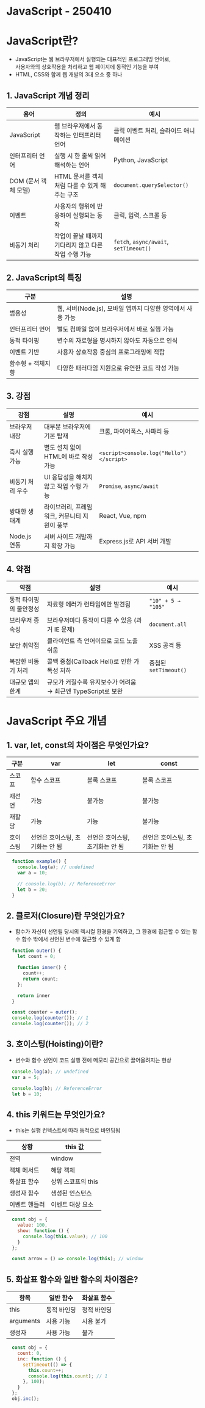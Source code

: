 # JavaScript - 250410

# JavaScript란?
- JavaScript는 웹 브라우저에서 실행되는 대표적인 프로그래밍 언어로,  
  사용자와의 상호작용을 처리하고 웹 페이지에 동적인 기능을 부여  
- HTML, CSS와 함께 웹 개발의 3대 요소 중 하나  

## 1. JavaScript 개념 정리

| 용어 | 정의 | 예시 |
|------|------|------|
| JavaScript | 웹 브라우저에서 동작하는 인터프리터 언어 | 클릭 이벤트 처리, 슬라이드 애니메이션 |
| 인터프리터 언어 | 실행 시 한 줄씩 읽어 해석하는 언어 | Python, JavaScript |
| DOM (문서 객체 모델) | HTML 문서를 객체처럼 다룰 수 있게 해주는 구조 | `document.querySelector()` |
| 이벤트 | 사용자의 행위에 반응하여 실행되는 동작 | 클릭, 입력, 스크롤 등 |
| 비동기 처리 | 작업이 끝날 때까지 기다리지 않고 다른 작업 수행 가능 | `fetch`, `async/await`, `setTimeout()` |

## 2. JavaScript의 특징

| 구분 | 설명 |
|------|------|
| 범용성 | 웹, 서버(Node.js), 모바일 앱까지 다양한 영역에서 사용 가능 |
| 인터프리터 언어 | 별도 컴파일 없이 브라우저에서 바로 실행 가능 |
| 동적 타이핑 | 변수의 자료형을 명시하지 않아도 자동으로 인식 |
| 이벤트 기반 | 사용자 상호작용 중심의 프로그래밍에 적합 |
| 함수형 + 객체지향 | 다양한 패러다임 지원으로 유연한 코드 작성 가능 |

## 3. 강점

| 강점 | 설명 | 예시 |
|------|------|------|
| 브라우저 내장 | 대부분 브라우저에 기본 탑재 | 크롬, 파이어폭스, 사파리 등 |
| 즉시 실행 가능 | 별도 설치 없이 HTML에 바로 작성 가능 | `<script>console.log("Hello")</script>` |
| 비동기 처리 우수 | UI 응답성을 해치지 않고 작업 수행 가능 | `Promise`, `async/await` |
| 방대한 생태계 | 라이브러리, 프레임워크, 커뮤니티 지원이 풍부 | React, Vue, npm |
| Node.js 연동 | 서버 사이드 개발까지 확장 가능 | Express.js로 API 서버 개발 |

## 4. 약점

| 약점 | 설명 | 예시 |
|------|------|------|
| 동적 타이핑의 불안정성 | 자료형 에러가 런타임에만 발견됨 | `"10" + 5 → "105"` |
| 브라우저 종속성 | 브라우저마다 동작이 다를 수 있음 (과거 IE 문제) | `document.all` |
| 보안 취약점 | 클라이언트 측 언어이므로 코드 노출 쉬움 | XSS 공격 등 |
| 복잡한 비동기 처리 | 콜백 중첩(Callback Hell)로 인한 가독성 저하 | 중첩된 `setTimeout()` |
| 대규모 앱의 한계 | 규모가 커질수록 유지보수가 어려움 → 최근엔 TypeScript로 보완 |







# JavaScript 주요 개념

## 1. var, let, const의 차이점은 무엇인가요?

| 구분 | var | let | const |
|------|-----|-----|-------|
| 스코프 | 함수 스코프 | 블록 스코프 | 블록 스코프 |
| 재선언 | 가능 | 불가능 | 불가능 |
| 재할당 | 가능 | 가능 | 불가능 |
| 호이스팅 | 선언은 호이스팅, 초기화는 안 됨 | 선언은 호이스팅, 초기화는 안 됨 | 선언은 호이스팅, 초기화는 안 됨 |

```javascript
  function example() {
    console.log(a); // undefined
    var a = 10;

    // console.log(b); // ReferenceError
    let b = 20;
  }
```

## 2. 클로저(Closure)란 무엇인가요?

- 함수가 자신이 선언될 당시의 렉시컬 환경을 기억하고, 그 환경에 접근할 수 있는 함수
함수 밖에서 선언된 변수에 접근할 수 있게 함

```javascript
  function outer() {
    let count = 0;

    function inner() {
      count++;
      return count;
    };

    return inner
  }

  const counter = outer();
  console.log(counter()); // 1
  console.log(counter()); // 2
```

## 3. 호이스팅(Hoisting)이란?
- 변수와 함수 선언이 코드 실행 전에 메모리 공간으로 끌어올려지는 현상

```javascript
  console.log(a); // undefined
  var a = 5;

  console.log(b); // ReferenceError
  let b = 10;
```

## 4. this 키워드는 무엇인가요?
- this는 실행 컨텍스트에 따라 동적으로 바인딩됨

|상황|this 값|
|---|---|
|전역|window|
|객체 메서드|해당 객체|
|화살표 함수|상위 스코프의 this|
|생성자 함수|생성된 인스턴스|
|이벤트 핸들러|이벤트 대상 요소|

```javascript
  const obj = {
    value: 100,
    show: function () {
      console.log(this.value); // 100
    }
  };

  const arrow = () => console.log(this); // window
```

## 5. 화살표 함수와 일반 함수의 차이점은?

|항목|일반 함수|화살표 함수|
|---|---|---|
|this|동적 바인딩|정적 바인딩|
|arguments|사용 가능|사용 불가|
|생성자|사용 가능|불가|

```javascript
  const obj = {
    count: 0,
    inc: function () {
      setTimeout(() => {
        this.count++;
        console.log(this.count); // 1
      }, 100);
    }
  };
  obj.inc();
```